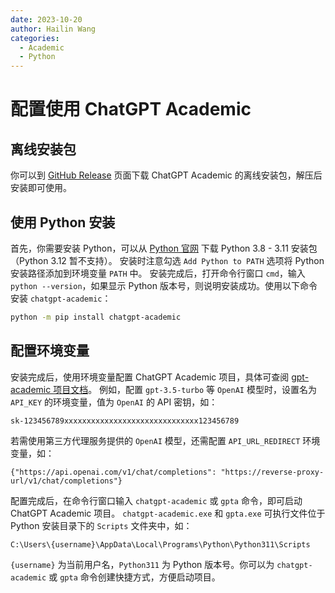 ```yaml
---
date: 2023-10-20
author: Hailin Wang
categories:
  - Academic
  - Python
---
```


# 配置使用 ChatGPT Academic

## 离线安装包

你可以到 [GitHub Release](https://github.com/haiiliin/chatgpt-academic/releases) 页面下载 ChatGPT Academic 的离线安装包，解压后安装即可使用。

## 使用 Python 安装

首先，你需要安装 Python，可以从 [Python 官网](https://www.python.org/downloads/) 下载 Python 3.8 - 3.11 安装包（Python 3.12 暂不支持）。
安装时注意勾选 `Add Python to PATH` 选项将 Python 安装路径添加到环境变量 `PATH` 中。
安装完成后，打开命令行窗口 `cmd`，输入 `python --version`，如果显示 Python 版本号，则说明安装成功。使用以下命令安装 `chatgpt-academic`：

```sh
python -m pip install chatgpt-academic
```

## 配置环境变量

安装完成后，使用环境变量配置 ChatGPT Academic 项目，具体可查阅 [gpt-academic 项目文档](https://github.com/binary-husky/gpt_academic/wiki/项目配置说明)。
例如，配置 `gpt-3.5-turbo` 等 `OpenAI` 模型时，设置名为 `API_KEY` 的环境变量，值为 `OpenAI` 的 API 密钥，如：

```
sk-123456789xxxxxxxxxxxxxxxxxxxxxxxxxxxxxx123456789
```

若需使用第三方代理服务提供的 `OpenAI` 模型，还需配置 `API_URL_REDIRECT` 环境变量，如：

```
{"https://api.openai.com/v1/chat/completions": "https://reverse-proxy-url/v1/chat/completions"}
```

配置完成后，在命令行窗口输入 `chatgpt-academic` 或 `gpta` 命令，即可启动 ChatGPT Academic 项目。
`chatgpt-academic.exe` 和 `gpta.exe` 可执行文件位于 Python 安装目录下的 `Scripts` 文件夹中，如：

```
C:\Users\{username}\AppData\Local\Programs\Python\Python311\Scripts
```

`{username}` 为当前用户名，`Python311` 为 Python 版本号。你可以为 `chatgpt-academic` 或 `gpta` 命令创建快捷方式，方便启动项目。